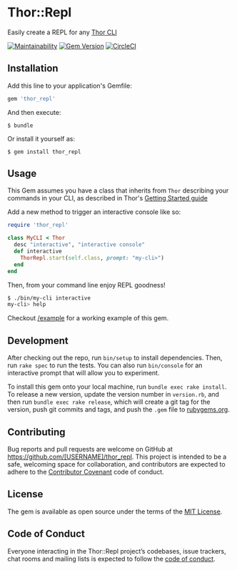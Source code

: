 # Thor::Repl

Easily create a REPL for any [Thor CLI](https://github.com/erikhuda/thor)

[![Maintainability](https://api.codeclimate.com/v1/badges/2b2cd7ca322d7e1c1370/maintainability)](https://codeclimate.com/github/mikfreedman/thor_repl/maintainability)
[![Gem Version](https://badge.fury.io/rb/thor_repl.svg)](https://badge.fury.io/rb/thor_repl)
[![CircleCI](https://circleci.com/gh/mikfreedman/thor_repl.svg?style=shield)](https://circleci.com/gh/mikfreedman/thor_repl)

## Installation

Add this line to your application's Gemfile:

```ruby
gem 'thor_repl'
```

And then execute:

    $ bundle

Or install it yourself as:

    $ gem install thor_repl

## Usage

This Gem assumes you have a class that inherits from `Thor` describing your commands in your CLI, as described in Thor's [Getting Started guide](https://github.com/erikhuda/thor/wiki/Getting-Started#a-simple-example)

Add a new method to trigger an interactive console like so:

```ruby
require 'thor_repl'

class MyCLI < Thor
  desc "interactive", "interactive console"
  def interactive
    ThorRepl.start(self.class, prompt: "my-cli>")
  end
end
```

Then, from your command line enjoy REPL goodness!

```bash
$ ./bin/my-cli interactive
my-cli> help
```

Checkout [/example](example) for a working example of this gem.

## Development

After checking out the repo, run `bin/setup` to install dependencies. Then, run `rake spec` to run the tests. You can also run `bin/console` for an interactive prompt that will allow you to experiment.

To install this gem onto your local machine, run `bundle exec rake install`. To release a new version, update the version number in `version.rb`, and then run `bundle exec rake release`, which will create a git tag for the version, push git commits and tags, and push the `.gem` file to [rubygems.org](https://rubygems.org).

## Contributing

Bug reports and pull requests are welcome on GitHub at https://github.com/[USERNAME]/thor_repl. This project is intended to be a safe, welcoming space for collaboration, and contributors are expected to adhere to the [Contributor Covenant](http://contributor-covenant.org) code of conduct.

## License

The gem is available as open source under the terms of the [MIT License](https://opensource.org/licenses/MIT).

## Code of Conduct

Everyone interacting in the Thor::Repl project’s codebases, issue trackers, chat rooms and mailing lists is expected to follow the [code of conduct](https://github.com/[USERNAME]/thor-repl/blob/master/CODE_OF_CONDUCT.md).
